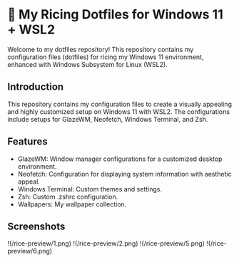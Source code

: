 # 🍙 My Ricing Dotfiles for Windows 11 + WSL2
Welcome to my dotfiles repository! This repository contains my configuration files (dotfiles) for ricing my Windows 11 environment, enhanced with Windows Subsystem for Linux (WSL2).

## Introduction
This repository contains my configuration files to create a visually appealing and highly customized setup on Windows 11 with WSL2. The configurations include setups for GlazeWM, Neofetch, Windows Terminal, and Zsh.

## Features
- GlazeWM: Window manager configurations for a customized desktop environment.
- Neofetch: Configuration for displaying system information with aesthetic appeal.
- Windows Terminal: Custom themes and settings.
- Zsh: Custom .zshrc configuration.
- Wallpapers: My wallpaper collection.

## Screenshots

!(/rice-preview/1.png)
!(/rice-preview/2.png)
!(/rice-preview/5.png)
!(/rice-preview/6.png)
